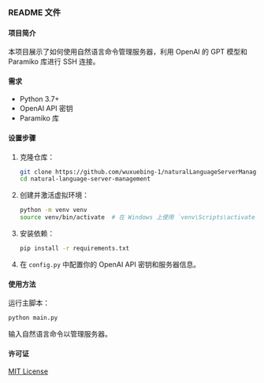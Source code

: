 ### README 文件

#### 项目简介

本项目展示了如何使用自然语言命令管理服务器，利用 OpenAI 的 GPT 模型和 Paramiko 库进行 SSH 连接。

#### 需求

- Python 3.7+
- OpenAI API 密钥
- Paramiko 库

#### 设置步骤

1. 克隆仓库：
   ```bash
   git clone https://github.com/wuxuebing-1/naturalLanguageServerManagement.git
   cd natural-language-server-management
   ```

2. 创建并激活虚拟环境：
   ```bash
   python -m venv venv
   source venv/bin/activate  # 在 Windows 上使用 `venv\Scripts\activate`
   ```

3. 安装依赖：
   ```bash
   pip install -r requirements.txt
   ```

4. 在 `config.py` 中配置你的 OpenAI API 密钥和服务器信息。

#### 使用方法

运行主脚本：
```bash
python main.py
```

输入自然语言命令以管理服务器。

#### 许可证

[MIT License](LICENSE)
